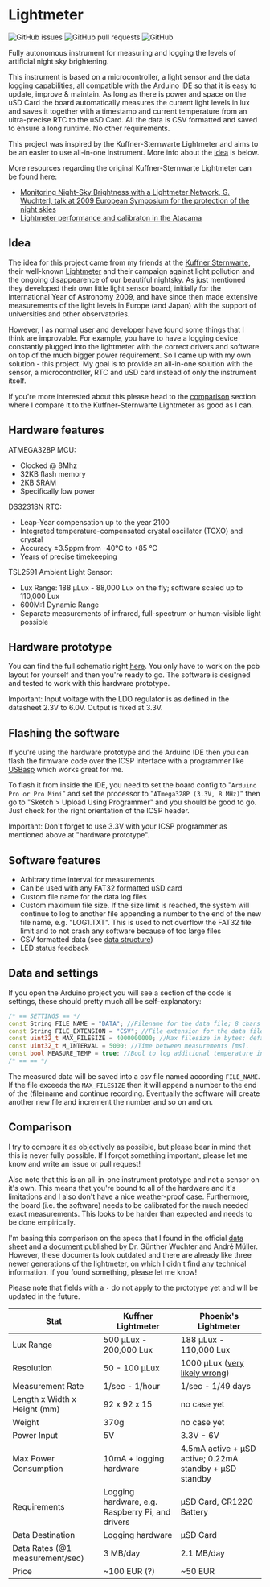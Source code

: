 # Lightmeter 

![GitHub issues](https://img.shields.io/github/issues/phoenix1747/lightmeter.svg?style=for-the-badge) ![GitHub pull requests](https://img.shields.io/github/issues-pr/phoenix1747/lightmeter.svg?style=for-the-badge) ![GitHub](https://img.shields.io/github/license/phoenix1747/lightmeter.svg?style=for-the-badge)

Fully autonomous instrument for measuring and logging the levels of artificial night sky brightening.

This instrument is based on a microcontroller, a light sensor and the data logging capabilities, all compatible with the Arduino IDE so that it is easy to update, improve & maintain. As long as there is power and space on the uSD Card the board automatically measures the current light levels in lux and saves it together with a timestamp and current temperature from an ultra-precise RTC to the uSD Card. All the data is CSV formatted and saved to ensure a long runtime. No other requirements.

This project was inspired by the Kuffner-Sternwarte Lightmeter and aims to be an easier to use all-in-one instrument. More info about the [idea](https://github.com/Phoenix1747/Lightmeter#idea) is below.

More resources regarding the original Kuffner-Sternwarte Lightmeter can be found here:
- [Monitoring Night-Sky Brightness with a Lightmeter Network, G. Wuchterl, talk at 2009 European Symposium for the protection of the night skies](http://hms.sternhell.at/lightwiki/images/f/fe/Lightmeter_Network_Armagh.pdf)
- [Lightmeter performance and calibraton in the Atacama](http://hms.sternhell.at/lightwiki/images/7/77/Mueller_lightmeter_site-testing2010.pdf)

## Idea

The idea for this project came from my friends at the [Kuffner Sternwarte](http://kuffner-sternwarte.at), their well-known [Lightmeter](http://hms.sternhell.at/lightwiki) and their campaign against light pollution and the ongoing disappearence of our beautiful nightsky. As just mentioned they developed their own little light sensor board, initially for the International Year of Astronomy 2009, and have since then made extensive measurements of the light levels in Europe (and Japan) with the support of universities and other observatories.

However, I as normal user and developer have found some things that I think are improvable. For example, you have to have a logging device constantly plugged into the lightmeter with the correct drivers and software on top of the much bigger power requirement. So I came up with my own solution - this project. My goal is to provide an all-in-one solution with the sensor, a microcontroller, RTC and uSD card instead of only the instrument itself.

If you're more interested about this please head to the [comparison](https://github.com/Phoenix1747/Lightmeter#comparison) section where I compare it to the Kuffner-Sternwarte Lightmeter as good as I can.

## Hardware features

ATMEGA328P MCU:
* Clocked @ 8Mhz
* 32KB flash memory
* 2KB SRAM
* Specifically low power

DS3231SN RTC:
* Leap-Year compensation up to the year 2100
* Integrated temperature-compensated crystal oscillator (TCXO) and crystal
* Accuracy ±3.5ppm from -40°C to +85 °C
* Years of precise timekeeping

TSL2591 Ambient Light Sensor:
* Lux Range: 188 μLux - 88,000 Lux on the fly; software scaled up to 110,000 Lux
* 600M:1 Dynamic Range
* Separate measurements of infrared, full-spectrum or human-visible light possible

## Hardware prototype

You can find the full schematic right [here](schematic_lightmeter.pdf). You only have to work on the pcb layout for yourself and then you're ready to go. The software is designed and tested to work with this hardware prototype.

Important: Input voltage with the LDO regulator is as defined in the datasheet 2.3V to 6.0V. Output is fixed at 3.3V.

## Flashing the software

If you're using the hardware prototype and the Arduino IDE then you can flash the firmware code over the ICSP interface with a programmer like [USBasp](https://www.fischl.de/usbasp/) which works great for me.

To flash it from inside the IDE, you need to set the board config to "`Arduino Pro or Pro Mini`" and set the processor to "`ATmega328P (3.3V, 8 MHz)`" then go to "Sketch > Upload Using Programmer" and you should be good to go. Just check for the right orientation of the ICSP header.

Important: Don't forget to use 3.3V with your ICSP programmer as mentioned above at "hardware prototype".

## Software features

* Arbitrary time interval for measurements
* Can be used with any FAT32 formatted uSD card
* Custom file name for the data log files
* Custom maximum file size. If the size limit is reached, the system will continue to log to another file appending a number to the end of the new file name, e.g. "LOG1.TXT". This is used to not overflow the FAT32 file limit and to not crash any software because of too large files
* CSV formatted data (see [data structure](https://github.com/Phoenix1747/Lightmeter#Data-and-settings))
* LED status feedback

## Data and settings

If you open the Arduino project you will see a section of the code is settings, these should pretty much all be self-explanatory:

```cpp
/* == SETTINGS == */
const String FILE_NAME = "DATA"; //Filename for the data file; 8 chars or less (FAT32 limit).
const String FILE_EXTENSION = "CSV"; //File extension for the data file; 3 chars or less (FAT32 limit).
const uint32_t MAX_FILESIZE = 4000000000; //Max filesize in bytes; defaults 4GB (FAT32 size limit).
const uint32_t M_INTERVAL = 5000; //Time between measurements [ms].
const bool MEASURE_TEMP = true; //Bool to log additional temperature info.
/* == == */
```

The measured data will be saved into a csv file named according `FILE_NAME`. If the file exceeds the `MAX_FILESIZE` then it will append a number to the end of the (file)name and continue recording. Eventually the software will create another new file and increment the number and so on and on.

## Comparison

I try to compare it as objectively as possible, but please bear in mind that this is never fully possible. If I forgot something important, please let me know and write an issue or pull request!

Also note that this is an all-in-one instrument prototype and not a sensor on it's own. This means that you're bound to all of the hardware and it's limitations and I also don't have a nice weather-proof case. Furthermore, the board (i.e. the software) needs to be calibrated for the much needed exact measurements. This looks to be harder than expected and needs to be done empirically.

I'm basing this comparison on the specs that I found in the official [data sheet](http://hms.sternhell.at/lightwiki/images/3/30/Lightmeter_specifications.pdf) and a [document](http://hms.sternhell.at/lightwiki/images/a/a7/Mueller_Low_Cost_Luxmeter.pdf) published by Dr. Günther Wuchter and André Müller. However, these documents look outdated and there are already like three newer generations of the lightmeter, on which I didn't find any technical information. If you found something, please let me know!

Please note that fields with a `-` do not apply to the prototype yet and will be updated in the future.

| Stat | Kuffner Lightmeter | Phoenix's Lightmeter |
| --- | --- | --- |
| Lux Range | 500 μLux - 200,000 Lux | 188 μLux - 110,000 Lux |
| Resolution | 50 - 100 μLux | 1000 μLux ([very likely wrong](https://github.com/adafruit/Adafruit_TSL2591_Library/issues/22)) |
| Measurement Rate | 1/sec - 1/hour | 1/sec - 1/49 days |
| Length x Width x Height (mm) | 92 x 92 x 15 | no case yet |
| Weight | 370g | no case yet |
| Power Input | 5V | 3.3V - 6V |
| Max Power Consumption | 10mA + logging hardware | 4.5mA active + μSD active; 0.22mA standby + μSD standby |
| Requirements | Logging hardware, e.g. Raspberry Pi, and drivers | μSD Card, CR1220 Battery |
| Data Destination | Logging hardware | μSD Card |
| Data Rates (@1 measurement/sec) | 3 MB/day | 2.1 MB/day |
| Price | ~100 EUR (?) | ~50 EUR |
